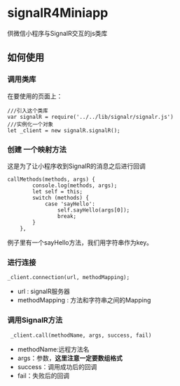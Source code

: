 # signalR4Miniapp

供微信小程序与SignalR交互的js类库


## 如何使用

### 调用类库
在要使用的页面上：
```
///引入这个类库
var signalR = require('../../lib/signalr/signalr.js')
///实例化一个对象
let _client = new signalR.signalR();
```

### 创建 一个映射方法

这是为了让小程序收到SignalR的消息之后进行回调
```
callMethods(methods, args) {
        console.log(methods, args);
        let self = this;
        switch (methods) {
            case 'sayHello':
                self.sayHello(args[0]);
                break;
        }
    },
```
例子里有一个sayHello方法，我们用字符串作为key。

### 进行连接

```
_client.connection(url, methodMapping);
```
- url : signalR服务器
- methodMapping : 方法和字符串之间的Mapping



### 调用SignalR方法
```
 _client.call(methodName, args, success, fail)
```
- methodName:远程方法名
- args：参数，**这里注意一定要数组格式**
- success：调用成功后的回调
- fail：失败后的回调
